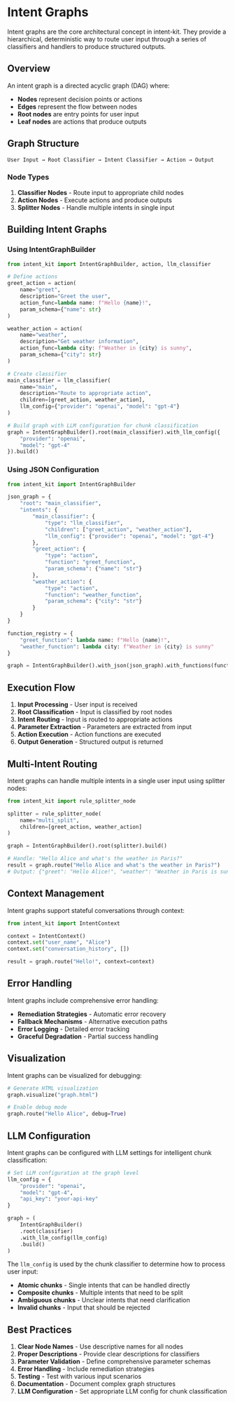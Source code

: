 # Intent Graphs

Intent graphs are the core architectural concept in intent-kit. They provide a hierarchical, deterministic way to route user input through a series of classifiers and handlers to produce structured outputs.

## Overview

An intent graph is a directed acyclic graph (DAG) where:

- **Nodes** represent decision points or actions
- **Edges** represent the flow between nodes
- **Root nodes** are entry points for user input
- **Leaf nodes** are actions that produce outputs

## Graph Structure

```text
User Input → Root Classifier → Intent Classifier → Action → Output
```

### Node Types

1. **Classifier Nodes** - Route input to appropriate child nodes
2. **Action Nodes** - Execute actions and produce outputs
3. **Splitter Nodes** - Handle multiple intents in single input

## Building Intent Graphs

### Using IntentGraphBuilder

```python
from intent_kit import IntentGraphBuilder, action, llm_classifier

# Define actions
greet_action = action(
    name="greet",
    description="Greet the user",
    action_func=lambda name: f"Hello {name}!",
    param_schema={"name": str}
)

weather_action = action(
    name="weather",
    description="Get weather information",
    action_func=lambda city: f"Weather in {city} is sunny",
    param_schema={"city": str}
)

# Create classifier
main_classifier = llm_classifier(
    name="main",
    description="Route to appropriate action",
    children=[greet_action, weather_action],
    llm_config={"provider": "openai", "model": "gpt-4"}
)

# Build graph with LLM configuration for chunk classification
graph = IntentGraphBuilder().root(main_classifier).with_llm_config({
    "provider": "openai",
    "model": "gpt-4"
}).build()
```

### Using JSON Configuration

```python
from intent_kit import IntentGraphBuilder

json_graph = {
    "root": "main_classifier",
    "intents": {
        "main_classifier": {
            "type": "llm_classifier",
            "children": ["greet_action", "weather_action"],
            "llm_config": {"provider": "openai", "model": "gpt-4"}
        },
        "greet_action": {
            "type": "action",
            "function": "greet_function",
            "param_schema": {"name": "str"}
        },
        "weather_action": {
            "type": "action",
            "function": "weather_function",
            "param_schema": {"city": "str"}
        }
    }
}

function_registry = {
    "greet_function": lambda name: f"Hello {name}!",
    "weather_function": lambda city: f"Weather in {city} is sunny"
}

graph = IntentGraphBuilder().with_json(json_graph).with_functions(function_registry).build()
```

## Execution Flow

1. **Input Processing** - User input is received
2. **Root Classification** - Input is classified by root nodes
3. **Intent Routing** - Input is routed to appropriate actions
4. **Parameter Extraction** - Parameters are extracted from input
5. **Action Execution** - Action functions are executed
6. **Output Generation** - Structured output is returned

## Multi-Intent Routing

Intent graphs can handle multiple intents in a single user input using splitter nodes:

```python
from intent_kit import rule_splitter_node

splitter = rule_splitter_node(
    name="multi_split",
    children=[greet_action, weather_action]
)

graph = IntentGraphBuilder().root(splitter).build()

# Handle: "Hello Alice and what's the weather in Paris?"
result = graph.route("Hello Alice and what's the weather in Paris?")
# Output: {"greet": "Hello Alice!", "weather": "Weather in Paris is sunny"}
```

## Context Management

Intent graphs support stateful conversations through context:

```python
from intent_kit import IntentContext

context = IntentContext()
context.set("user_name", "Alice")
context.set("conversation_history", [])

result = graph.route("Hello!", context=context)
```

## Error Handling

Intent graphs include comprehensive error handling:

- **Remediation Strategies** - Automatic error recovery
- **Fallback Mechanisms** - Alternative execution paths
- **Error Logging** - Detailed error tracking
- **Graceful Degradation** - Partial success handling

## Visualization

Intent graphs can be visualized for debugging:

```python
# Generate HTML visualization
graph.visualize("graph.html")

# Enable debug mode
graph.route("Hello Alice", debug=True)
```

## LLM Configuration

Intent graphs can be configured with LLM settings for intelligent chunk classification:

```python
# Set LLM configuration at the graph level
llm_config = {
    "provider": "openai",
    "model": "gpt-4",
    "api_key": "your-api-key"
}

graph = (
    IntentGraphBuilder()
    .root(classifier)
    .with_llm_config(llm_config)
    .build()
)
```

The `llm_config` is used by the chunk classifier to determine how to process user input:
- **Atomic chunks** - Single intents that can be handled directly
- **Composite chunks** - Multiple intents that need to be split
- **Ambiguous chunks** - Unclear intents that need clarification
- **Invalid chunks** - Input that should be rejected

## Best Practices

1. **Clear Node Names** - Use descriptive names for all nodes
2. **Proper Descriptions** - Provide clear descriptions for classifiers
3. **Parameter Validation** - Define comprehensive parameter schemas
4. **Error Handling** - Include remediation strategies
5. **Testing** - Test with various input scenarios
6. **Documentation** - Document complex graph structures
7. **LLM Configuration** - Set appropriate LLM config for chunk classification
